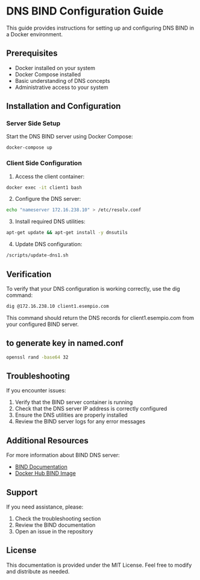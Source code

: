 # DNS BIND Configuration Guide

This guide provides instructions for setting up and configuring DNS BIND in a Docker environment.

## Prerequisites

- Docker installed on your system
- Docker Compose installed
- Basic understanding of DNS concepts
- Administrative access to your system

## Installation and Configuration

### Server Side Setup

Start the DNS BIND server using Docker Compose:

```bash
docker-compose up
```

### Client Side Configuration

1. Access the client container:
```bash
docker exec -it client1 bash
```

2. Configure the DNS server:
```bash
echo "nameserver 172.16.238.10" > /etc/resolv.conf
```

3. Install required DNS utilities:
```bash
apt-get update && apt-get install -y dnsutils
```

4. Update DNS configuration:
```bash
/scripts/update-dns1.sh
```


## Verification

To verify that your DNS configuration is working correctly, use the dig command:

```bash
dig @172.16.238.10 client1.esempio.com
```

This command should return the DNS records for client1.esempio.com from your configured BIND server.


## to generate key in named.conf
```bash
openssl rand -base64 32
```

## Troubleshooting

If you encounter issues:

1. Verify that the BIND server container is running
2. Check that the DNS server IP address is correctly configured
3. Ensure the DNS utilities are properly installed
4. Review the BIND server logs for any error messages

## Additional Resources

For more information about BIND DNS server:
- [BIND Documentation](https://www.isc.org/bind/)
- [Docker Hub BIND Image](https://hub.docker.com/_/bind)

## Support

If you need assistance, please:
1. Check the troubleshooting section
2. Review the BIND documentation
3. Open an issue in the repository

## License

This documentation is provided under the MIT License. Feel free to modify and distribute as needed.
